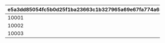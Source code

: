 |e5a3dd85054fc5b0d25f1ba23663c1b327965a69e67fa774a65bf4986d719575|35d7b4752274ebf5ace20748707c5e0829f3c7ba527dbc0a5f0a64eeb65d95f3|80f3cc8f0e120e11cf85cff4083e9b1350748887c9714e44b4cc88880ef9a813|d24d27ac6165e35360c272f12ee99e956fd804df72b278f32e06c2ddcf9fae65|bfc4d0ed3e474fb5d49b70459daa71a4f30587e5a5c63f44509bb8c5324aaf35|
| --- | --- | --- | --- | --- |
|10001|39990|0|-1|17|
|10002|47490|0|-1|20|
|10003|52490|0|-1|22|